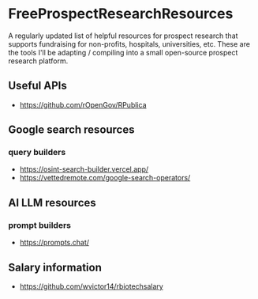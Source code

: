 # FreeProspectResearchResources
A regularly updated list of helpful resources for prospect research that supports fundraising for non-profits, hospitals, universities, etc.
These are the tools I'll be adapting / compiling into a small open-source prospect research platform.

## Useful APIs
- https://github.com/rOpenGov/RPublica

## Google search resources
### query builders
-   https://osint-search-builder.vercel.app/
-   https://vettedremote.com/google-search-operators/

## AI LLM resources
### prompt builders
- https://prompts.chat/

## Salary information
-  https://github.com/wvictor14/rbiotechsalary
